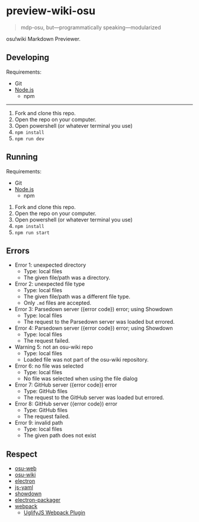 # preview-wiki-osu

> mdp-osu, but—programmatically speaking—modularized

osu!wiki Markdown Previewer.

## Developing

Requirements:

-   Git
-   [Node.js](https://nodejs.org/en/)
    -   npm

---

1.  Fork and clone this repo.
2.  Open the repo on your computer.
3.  Open powershell (or whatever terminal you use)
4.  `npm install`
5.  `npm run dev`

## Running

Requirements:

-   Git
-   [Node.js](https://nodejs.org/en/)
    -   npm

1.  Fork and clone this repo.
2.  Open the repo on your computer.
3.  Open powershell (or whatever terminal you use)
4.  `npm install`
5.  `npm run start`

## Errors

-   Error 1: unexpected directory
    -   Type: local files
    -   The given file/path was a directory.
-   Error 2: unexpected file type
    -   Type: local files
    -   The given file/path was a different file type.
    -   Only `.md` files are accepted.
-   Error 3: Parsedown server ({error code}) error; using Showdown
    -   Type: local files
    -   The request to the Parsedown server was loaded but errored.
-   Error 4: Parsedown server ({error code}) error; using Showdown
    -   Type: local files
    -   The request failed.
-   Warning 5: not an osu-wiki repo
    -   Type: local files
    -   Loaded file was not part of the osu-wiki repository.
-   Error 6: no file was selected
    -   Type: local files
    -   No file was selected when using the file dialog
-   Error 7: GitHub server ({error code}) error
    -   Type: GitHub files
    -   The request to the GitHub server was loaded but errored.
-   Error 8: GitHub server ({error code}) error
    -   Type: GitHub files
    -   The request failed.
-   Error 9: invalid path
    -   Type: local files
    -   The given path does not exist

## Respect

-   [osu-web](https://github.com/ppy/osu-web)
-   [osu-wiki](https://github.com/ppy/osu-wiki)
-   [electron](https://electronjs.org)
-   [js-yaml](https://github.com/nodeca/js-yaml)
-   [showdown](https://github.com/showdownjs/showdown)
-   [electron-packager](https://github.com/electron-userland/electron-packager)
-   [webpack](https://webpack.js.org)
    -   [UglifyJS Webpack Plugin](https://github.com/webpack-contrib/uglifyjs-webpack-plugin)
